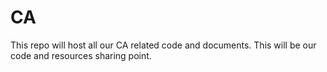 # CA
This repo will host all our CA related code and documents. This will be our code and resources sharing point.

